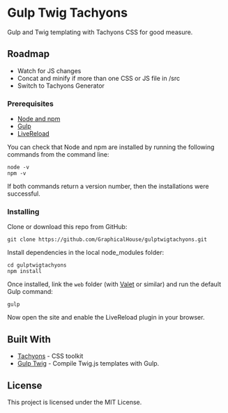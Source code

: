 # Gulp Twig Tachyons

Gulp and Twig templating with Tachyons CSS for good measure.

## Roadmap
- Watch for JS changes
- Concat and minify if more than one CSS or JS file in /src
- Switch to Tachyons Generator

### Prerequisites

- [Node and npm](https://nodejs.org/en/)
- [Gulp](https://gulpjs.com/)
- [LiveReload](http://livereload.com/extensions/)

You can check that Node and npm are installed by running the following commands from the command line:

```
node -v
npm -v
```

If both commands return a version number, then the installations were successful.

### Installing

Clone or download this repo from GitHub:

```
git clone https://github.com/GraphicalHouse/gulptwigtachyons.git
```

Install dependencies in the local node_modules folder:

```
cd gulptwigtachyons
npm install
```

Once installed, link the `web` folder (with [Valet](https://laravel.com/docs/5.5/valet) or similar) and run the default Gulp command:


```
gulp
```

Now open the site and enable the LiveReload plugin in your browser.

## Built With

* [Tachyons](http://tachyons.io/) - CSS toolkit
* [Gulp Twig](https://www.npmjs.com/package/gulp-twig) - Compile Twig.js templates with Gulp.

## License

This project is licensed under the MIT License.
